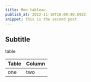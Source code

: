 ```yaml
---
title: Mon tableau
publish_at: 2022-11-10T10:09:40.692Z
snippet: this is the second post
---
```


## Subtitle

table

| Table | Column |
| ----- | ------ |
| one   | two    |
